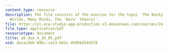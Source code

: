 ```yaml
---
content_type: resource
description: The file consists of the execise for the topic 'The Wacky theories (Many
  Worlds, Many Minds, the 'Bare' theory)'.
file: https://ol-ocw-studio-app-production.s3.amazonaws.com/courses/24-111-philosophy-of-quantum-mechanics-spring-2005/dacacdbb89bcce13b62c459bbd34d378_a9_due_4_20_05.pdf
file_type: application/pdf
resourcetype: Document
title: a9_due_4_20_05.pdf
uid: dacacdbb-89bc-ce13-b62c-459bbd34d378
---
```

